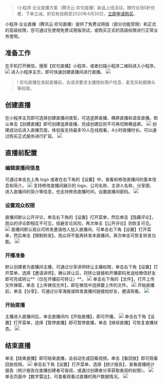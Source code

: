 >!小程序·企业直播方案（腾讯云·欢句直播）新品上线活动，限时全场5折优惠，下单立减，折扣有效期至2020年4月30日，[立即申请购买](https://buy.cloud.tencent.com/mpel)。

小程序·企业直播（腾讯云·欢句直播）提供了免费试用版（部分功能受限）和正式的高级权限，您可通过先使用免费试用版测试，或购买正式的高级权限进行正常业务使用。

## 准备工作
在手机打开微信，搜索【欢句直播】小程序，或者扫描小程序二维码进入小程序。
![](https://main.qcloudimg.com/raw/964055bb55be3f7b0014a5f3ac8fb933.png)
进入小程序主页，即可快速创建直播间进行直播。
![](https://main.qcloudimg.com/raw/7b7884d480aeab0e27ebb92580f09c3c.jpg)
>! 欢句直播在发起直播前，会请求要求主播授权用户信息、麦克风和摄像头等权限。

## 创建直播
在小程序主页即可选择创建直播间类型，可选竖屏直播、横屏直播和语音直播。默认单击【创建直播】即可创建竖屏直播，完成创建后则不可再切换横竖屏。
![](https://main.qcloudimg.com/raw/6227b9e22713cb19913d576adbe4d2c9.jpg)
创建成功后进入直播页面，体验版支持最多10人在线观看，4小时直播时长。可以通过购买正式服务进行扩容。
![](https://main.qcloudimg.com/raw/8ac1e4d1b4139a95027eab1a1dc93bfd.jpg)

## 直播前配置
### 编辑直播间信息
可通过单击左上角 logo 或者在右下角的【设置】中，查看和修改直播间的基本信息和简介。
![](https://main.qcloudimg.com/raw/30ecc9f1ef8e313c724f2a5e4f601b7e.jpg)
支持修改直播间展示的 logo、公司名称、主讲人名称、分享图、进入直播间的简介等信息，也支持修改直播时间，设置直播间密码。
![](https://main.qcloudimg.com/raw/a13c1d20a92f83cb05c73e39cdfc021e.png)

### 设置观众权限
直播间默认公开评论，单击右下角的【设置】打开菜单，然后单击【隐藏评论】，观众的评论即相互不可见，规避言论风险，再次单击【公开评论】则恢复可见。
![](https://main.qcloudimg.com/raw/688642f6e44c170206b885e89e8e4859.jpg)
直播间默认观众可转发邀请他人加入直播间，可单击右下角【设置】打开菜单，然后单击【限制转发】，观众将不能再转发本直播间，再次单击可恢复转发功能。
![](https://main.qcloudimg.com/raw/7f9991cdbf0dc2fc421741711b7f9511.jpg)

### 开播准备
默认创建者为直播间主播，可通过分享讲师转让主播权限，单击右下角【设置】打开菜单，选择【邀请讲师】，确认转让后，将转让链接和开播密码发送给微信好友即可完成转让**（仅在开播前可转让）**。
![](https://main.qcloudimg.com/raw/4d43f32830a8fe8075e297c8718dd9dd.jpg)
单击右下角的【文件】，打开上传文件弹窗，单击【上传微信文件】，即在微信中选择要上传的文件。
![](https://main.qcloudimg.com/raw/143aad81157ccbc04b061b1f8cb69916.jpg)
开始直播前，单击【分享】，可通过分享海报或转发直播间链接给好友，邀请观看。
![](https://main.qcloudimg.com/raw/2ebc5a11619a06db66c2336d2bbb8e35.jpg)

### 开始直播
主播进入直播间后，单击直播间内【开始直播】，即可开播。
![](https://main.qcloudimg.com/raw/0482fb9b8f5d7fc7acc85cf8ae993e4b.jpg)
单击右下角【设置】打开菜单，选择【暂停直播】即可暂停直播，单击【继续直播】可恢复直播状态。
![](https://main.qcloudimg.com/raw/d64cede5c6b5cef6296a545bde71b680.jpg)

## 结束直播
单击【结束直播】即可结束直播，会自动生成回看视频。单击【看回放】即可观看回放视频。
![](https://main.qcloudimg.com/raw/60cfdd9721bde1ee55e07a5c87188c44.jpg)
单击右下角【设置】打开菜单，选择【统计报告】，查看直播统计报告（统计报告仅直播创建者可查阅，或通过创建者分享获取查阅的权限）。
![](https://main.qcloudimg.com/raw/a0f2996465f1a06b2068c95a0f545eb9.jpg)
单击页面中【数字雷达】，可查看观看过直播的用户数据情况。
![](https://main.qcloudimg.com/raw/c2fe1ab915a1dc93a8e350c6ab0bd60a.jpg)
